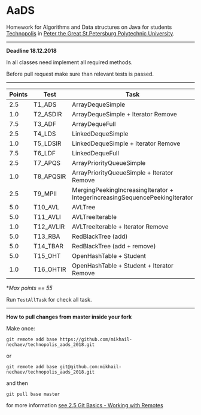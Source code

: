 # AaDS

Homework for Algorithms and Data structures on Java for students [Technopolis](https://polis.mail.ru/pages/index/) in [Peter the Great St.Petersburg Polytechnic University](https://english.spbstu.ru).

---
**Deadline 18.12.2018**

In all classes need implement all required methods.

Before pull request make sure than relevant tests is passed.

---
| Points | Test      | Task |
| ------ | --------- | ----- |
| 2.5    | T1_ADS    | ArrayDequeSimple | 
| 1.0    | T2_ASDIR  | ArrayDequeSimple + Iterator Remove | 
| 7.5    | T3_ADF    | ArrayDequeFull | 
| 2.5    | T4_LDS    | LinkedDequeSimple | 
| 1.0    | T5_LDSIR  | LinkedDequeSimple + Iterator Remove | 
| 7.5    | T6_LDF    | LinkedDequeFull | 
| 2.5    | T7_APQS   | ArrayPriorityQueueSimple | 
| 1.0    | T8_APQSIR | ArrayPriorityQueueSimple + Iterator Remove | 
| 2.5    | T9_MPII   | MergingPeekingIncreasingIterator + IntegerIncreasingSequencePeekingIterator |  
| 5.0    | T10_AVL   | AVLTree | 
| 5.0    | T11_AVLI  | AVLTreeIterable | 
| 1.0    | T12_AVLIR | AVLTreeIterable + Iterator Remove | 
| 5.0    | T13_RBA   | RedBlackTree (add) | 
| 5.0    | T14_TBAR  | RedBlackTree (add + remove) | 
| 5.0    | T15_OHT   | OpenHashTable + Student | 
| 1.0    | T16_OHTIR | OpenHashTable + Student + Iterator Remove |

**Max points == 55*

Run `TestAllTask` for check all task.
 
---

**How to pull changes from master inside your fork**

Make once:

`git remote add base https://github.com/mikhail-nechaev/technopolis_aads_2018.git`

or

`git remote add base git@github.com:mikhail-nechaev/technopolis_aads_2018.git`
 
and then

`git pull base master`

for more information [see 2.5 Git Basics - Working with Remotes](https://git-scm.com/book/en/v2/Git-Basics-Working-with-Remotes)